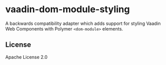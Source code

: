 # vaadin-dom-module-styling

A backwards compatibility adapter which adds support for styling Vaadin Web Components with Polymer `<dom-module>` elements.

## License

Apache License 2.0
